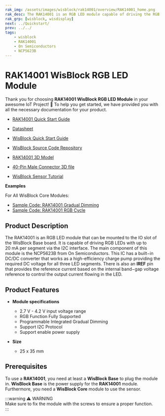 ```yaml
---
rak_img: /assets/images/wisblock/rak14001/overview/RAK14001_home.png
rak_desc: The RAK14001 is an RGB LED module capable of driving the RGB LEDs up to 20mA per segment via the I2C interface. It uses the NCP5623B of On Semiconductors that has a built−in DC/DC converter. 
rak_grp: [wisblock, wisdisplay]
next: ../Quickstart/
prev: ../../
tags:
    - wisblock
    - RAK14001
    - On Semiconductors
    - NCP5623B
---
```



# RAK14001 WisBlock RGB LED Module

Thank you for choosing **RAK14001 WisBlock RGB LED Module** in your awesome IoT Project! 🎉 To help you get started, we have provided you with all the necessary documentation for your product.

* [RAK14001 Quick Start Guide](../Quickstart/)
* [Datasheet](../Datasheet/)
* <a href="../../Quickstart/" target="_blank">WisBlock Quick Start Guide</a>

* [WisBlock Source Code Repository](https://github.com/RAKWireless/WisBlock/)
* [RAK14001 3D Model](https://downloads.rakwireless.com/3D_File/WisBlock/)
* [40-Pin Male Connector 3D file](https://downloads.rakwireless.com/3D_File/Accessory/WisConnector/M40S1003K6M.stp)
* [WisBlock Sensor Tutorial](/Knowledge-Hub/Learn/WisBlock-Sensor-Tutorial/)

**Examples**

For All WisBlock Core Modules:
* [Sample Code: RAK14001 Gradual Dimming](https://github.com/RAKWireless/WisBlock/blob/master/examples/common/IO/RAK14001_NCP5623_GradualDimming/RAK14001_NCP5623_GradualDimming.ino)
* [Sample Code: RAK14001 RGB Cycle](https://github.com/RAKWireless/WisBlock/blob/master/examples/common/IO/RAK14001_NCP5623_RGBCycle/RAK14001_NCP5623_RGBCycle.ino)

## Product Description

The RAK14001 is an RGB LED module that can be mounted to the IO slot of the WisBlock Base board. It is capable of driving RGB LEDs with up to 20&nbsp;mA per segment via the I2C interface. The main component of this module is the NCP5623B from On Semiconductors. This IC has a built−in DC/DC converter that works as a high-efficiency charge pump providing the required DC voltage for all three LED segments. There is also an **IREF** pin that provides the reference current based on the internal band−gap voltage reference to control the output current flowing in the LED.

## Product Features

* **Module specifications**
    * 2.7&nbsp;V - 4.2&nbsp;V input voltage range
    * RGB Function Fully Supported
    * Programmable Integrated Gradual Dimming
    * Support I2C Protocol
    * Support enable power supply 

* **Size**
    * 25 x 35&nbsp;mm

## Prerequisites

To use a **RAK14001**, you need at least a **WisBlock Base** to plug the module in. **WisBlock Base** is the power supply for the **RAK14001** module. Furthermore, you need a **WisBlock Core** module to use the sensor.

:::warning ⚠️ WARNING    
Make sure to fix the module with the screws to ensure a proper function.    
:::